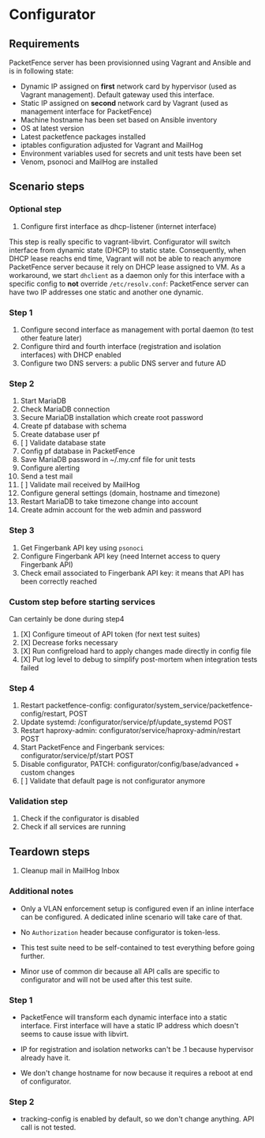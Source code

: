 # Configurator

## Requirements
PacketFence server has been provisionned using Vagrant and Ansible and is in
following state:
- Dynamic IP assigned on **first** network card by hypervisor (used as Vagrant
  management). Default gateway used this interface.
- Static IP assigned on **second** network card by Vagrant (used as management
  interface for PacketFence)
- Machine hostname has been set based on Ansible inventory
- OS at latest version
- Latest packetfence packages installed
- iptables configuration adjusted for Vagrant and MailHog
- Environment variables used for secrets and unit tests have been set
- Venom, psonoci and MailHog are installed

## Scenario steps

### Optional step
1. Configure first interface as dhcp-listener (internet interface)

This step is really specific to vagrant-libvirt. Configurator will switch interface from
dynamic state (DHCP) to static state. Consequently, when DHCP lease reachs end time,
Vagrant will not be able to reach anymore PacketFence server because it rely
on DHCP lease assigned to VM.
As a workaround, we start `dhclient` as a daemon only for this interface with
a specific config to **not** override `/etc/resolv.conf`: PacketFence server
can have two IP addresses one static and another one dynamic.

### Step 1
1. Configure second interface as management with portal daemon (to test other
   feature later)
1. Configure third and fourth interface (registration and isolation
   interfaces) with DHCP enabled
1. Configure two DNS servers: a public DNS server and future AD

### Step 2
1. Start MariaDB
1. Check MariaDB connection
1. Secure MariaDB installation which create root password
2. Create pf database with schema
2. Create database user pf
1. [ ] Validate database state
3. Config pf database in PacketFence
1. Save MariaDB password in ~/.my.cnf file for unit tests
2. Configure alerting
2. Send a test mail
1. [ ] Validate mail received by MailHog
2. Configure general settings (domain, hostname and timezone)
2. Restart MariaDB to take timezone change into account
2. Create admin account for the web admin and password

### Step 3
1. Get Fingerbank API key using `psonoci`
1. Configure Fingerbank API key (need Internet access to query Fingerbank API)
1. Check email associated to Fingerbank API key: it means that API has been
   correctly reached

### Custom step before starting services
Can certainly be done during step4

1. [X] Configure timeout of API token (for next test suites)
1. [X] Decrease forks necessary
1. [X] Run configreload hard to apply changes made directly in config file
1. [X] Put log level to debug to simplify post-mortem when integration tests failed

### Step 4
1. Restart packetfence-config:
   configurator/system_service/packetfence-config/restart, POST
2. Update systemd: /configurator/service/pf/update_systemd POST
1. Restart haproxy-admin: configurator/service/haproxy-admin/restart POST
1. Start PacketFence and Fingerbank services: configurator/service/pf/start POST
1. Disable configurator, PATCH: configurator/config/base/advanced + custom
   changes
2. [ ] Validate that default page is not configurator anymore

### Validation step
1. Check if the configurator is disabled
1. Check if all services are running

## Teardown steps
1. Cleanup mail in MailHog Inbox

### Additional notes

- Only a VLAN enforcement setup is configured even if an inline interface can
  be configured. A dedicated inline scenario will take care of that.

- No `Authorization` header because configurator is token-less.

- This test suite need to be self-contained to test everything before going
  further.
  
- Minor use of common dir because all API calls are specific to configurator
  and will not be used after this test suite.

### Step 1
 
 * PacketFence will transform each dynamic interface into a static
   interface. First interface will have a static IP address which doesn't
   seems to cause issue with libvirt.
   
 * IP for registration and isolation networks can't be .1 because hypervisor
   already have it.
   
 * We don't change hostname for now because it requires a reboot at end of configurator.

### Step 2

  * tracking-config is enabled by default, so we don't change anything. API
    call is not tested.
